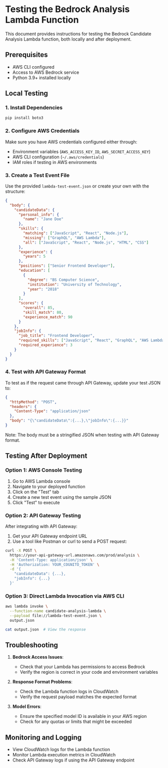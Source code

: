 # Testing the Bedrock Analysis Lambda Function

This document provides instructions for testing the Bedrock Candidate Analysis Lambda function, both locally and after deployment.

## Prerequisites

- AWS CLI configured
- Access to AWS Bedrock service
- Python 3.9+ installed locally

## Local Testing

### 1. Install Dependencies

```bash
pip install boto3
```

### 2. Configure AWS Credentials

Make sure you have AWS credentials configured either through:
- Environment variables (`AWS_ACCESS_KEY_ID`, `AWS_SECRET_ACCESS_KEY`)
- AWS CLI configuration (`~/.aws/credentials`)
- IAM roles if testing in AWS environments

### 3. Create a Test Event File

Use the provided `lambda-test-event.json` or create your own with the structure:

```json
{
  "body": {
    "candidateData": {
      "personal_info": {
        "name": "Jane Doe"
      },
      "skills": {
        "matching": ["JavaScript", "React", "Node.js"],
        "missing": ["GraphQL", "AWS Lambda"],
        "all": ["JavaScript", "React", "Node.js", "HTML", "CSS"]
      },
      "experience": {
        "years": 5
      },
      "positions": ["Senior Frontend Developer"],
      "education": [
        {
          "degree": "BS Computer Science",
          "institution": "University of Technology",
          "year": "2018"
        }
      ],
      "scores": {
        "overall": 85,
        "skill_match": 80,
        "experience_match": 90
      }
    },
    "jobInfo": {
      "job_title": "Frontend Developer",
      "required_skills": ["JavaScript", "React", "GraphQL", "AWS Lambda"],
      "required_experience": 3
    }
  }
}
```

### 4. Test with API Gateway Format

To test as if the request came through API Gateway, update your test JSON to:

```json
{
  "httpMethod": "POST",
  "headers": {
    "Content-Type": "application/json"
  },
  "body": "{\"candidateData\":{...},\"jobInfo\":{...}}"
}
```

Note: The body must be a stringified JSON when testing with API Gateway format.

## Testing After Deployment

### Option 1: AWS Console Testing

1. Go to AWS Lambda console
2. Navigate to your deployed function
3. Click on the "Test" tab
4. Create a new test event using the sample JSON
5. Click "Test" to execute

### Option 2: API Gateway Testing

After integrating with API Gateway:

1. Get your API Gateway endpoint URL
2. Use a tool like Postman or curl to send a POST request:

```bash
curl -X POST \
  https://your-api-gateway-url.amazonaws.com/prod/analysis \
  -H 'Content-Type: application/json' \
  -H 'Authorization: YOUR_COGNITO_TOKEN' \
  -d '{
    "candidateData": {...},
    "jobInfo": {...}
  }'
```

### Option 3: Direct Lambda Invocation via AWS CLI

```bash
aws lambda invoke \
  --function-name candidate-analysis-lambda \
  --payload file://lambda-test-event.json \
  output.json

cat output.json  # View the response
```

## Troubleshooting

1. **Bedrock Access Issues**:
   - Check that your Lambda has permissions to access Bedrock
   - Verify the region is correct in your code and environment variables

2. **Response Format Problems**:
   - Check the Lambda function logs in CloudWatch
   - Verify the request payload matches the expected format

3. **Model Errors**:
   - Ensure the specified model ID is available in your AWS region
   - Check for any quotas or limits that might be exceeded

## Monitoring and Logging

- View CloudWatch logs for the Lambda function
- Monitor Lambda execution metrics in CloudWatch
- Check API Gateway logs if using the API Gateway endpoint
 